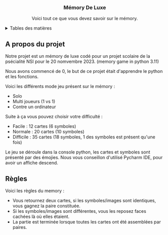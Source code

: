 <div align="center">
  <h3 align="center">Mémory De Luxe</h3>

  <p align="center">
    Voici tout ce que vous devez savoir sur le mémory.
    <br/>
  </p>
</div>

<!-- TABLE OF CONTENTS -->
<details>
  <summary>Tables des matières</summary>
  <ol>
    <li>
      <a href="#a-propos-du-projet">A propos du projet</a>
    </li>
    <li><a href="#règles">Règle</a></li>
  </ol>
</details>

<!-- ABOUT THE PROJECT -->
## A propos du projet

Notre projet est un mémory de luxe codé pour un projet scolaire de la psécialité NSI pour le 20 nomvembre 2023. (memory game in python 3.11)

Nous avons commencé de 0, le but de ce projet était d'apprendre le python et les fonctions. 

Voici les différents mode jeu présent sur le mémory : 
* Solo
* Multi joueurs (1 vs 1)
* Contre un ordinateur

Suite à ça vous pouvez choisir votre difficulté : 
* Facile : 12 cartes (6 symboles)
* Normale : 20 cartes (10 symboles)
* Difficile : 35 cartes (18 symboles, 1 des symboles est présent qu'une fois)

Le jeu se déroule dans la console python, les cartes et symboles sont présenté par des émojies. Nous vous conseillon d'utilisé Pycharm IDE, pour avoir un affiche descend. 

## Règles

Voici les règles du memory : 

* Vous retournez deux cartes, si les symboles/images sont identiques, vous gagnez la paire constituée. 
* Si les symboles/images sont différentes, vous les reposez faces cachées là où elles étaient. 
* La partie est terminée lorsque toutes les cartes ont été assemblées par paires.

